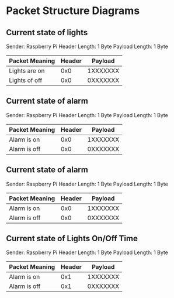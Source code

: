 # Packet Structure Diagrams

## Current state of lights
Sender: Raspberry Pi
Header Length: 1 Byte
Payload Length: 1 Byte

| Packet Meaning | Header | Payload  |
| -------------- | ------ | -------- |
| Lights are on  | 0x0    | 1XXXXXXX |
| Lights of off  | 0x0    | 0XXXXXXX |

## Current state of alarm
Sender: Raspberry Pi
Header Length: 1 Byte
Payload Length: 1 Byte

| Packet Meaning | Header | Payload  |
| -------------- | ------ | -------- |
| Alarm is on    | 0x0    | 1XXXXXXX |
| Alarm is off   | 0x0    | 0XXXXXXX |

## Current state of alarm
Sender: Raspberry Pi
Header Length: 1 Byte
Payload Length: 1 Byte

| Packet Meaning | Header | Payload  |
| -------------- | ------ | -------- |
| Alarm is on    | 0x0    | 1XXXXXXX |
| Alarm is off   | 0x0    | 0XXXXXXX |

## Current state of Lights On/Off Time
Sender: Raspberry Pi
Header Length: 1 Byte
Payload Length: 1 Byte

| Packet Meaning | Header | Payload  |
| -------------- | ------ | -------- |
| Alarm is on    | 0x1    | 1XXXXXXX |
| Alarm is off   | 0x1    | 0XXXXXXX |